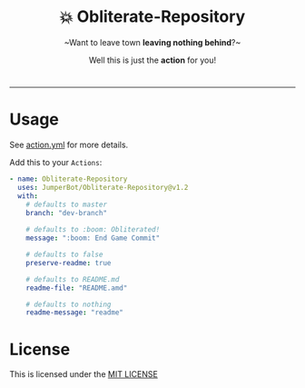 <div align="center">

# :boom: Obliterate-Repository

~Want to leave town **leaving nothing behind**?~

Well this is just the **action** for you!

</div>

#

---

# Usage

See [action.yml](./action.yml) for more details.

Add this to your `Actions`:

```yaml
- name: Obliterate-Repository
  uses: JumperBot/Obliterate-Repository@v1.2
  with:
    # defaults to master
    branch: "dev-branch"
    
    # defaults to :boom: Obliterated!
    message: ":boom: End Game Commit"

    # defaults to false
    preserve-readme: true

    # defaults to README.md
    readme-file: "README.amd"

    # defaults to nothing
    readme-message: "readme"
```

# License

This is licensed under the [MIT LICENSE](./LICENSE)
